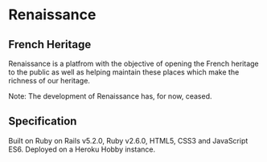 <h1> Renaissance </h1>

<h2> French Heritage </h2> 

<p> Renaissance is a platfrom with the objective of opening the French heritage to the public as well as helping maintain these places which make the richness of our heritage. </p> 

<p> Note: The development of Renaissance has, for now, ceased. </p>

<h2> Specification </h2>

Built on Ruby on Rails v5.2.0, Ruby v2.6.0, HTML5, CSS3 and JavaScript ES6. Deployed on a Heroku Hobby instance.
